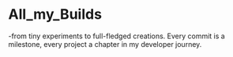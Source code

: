 # All_my_Builds
-from tiny experiments to full-fledged creations. Every commit is a milestone, every project a chapter in my developer journey.
